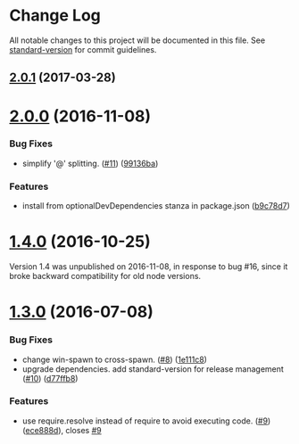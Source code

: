# Change Log

All notable changes to this project will be documented in this file. See [standard-version](https://github.com/conventional-changelog/standard-version) for commit guidelines.

<a name="2.0.1"></a>
## [2.0.1](https://github.com/bcoe/optional-dev-dependency/compare/v2.0.0...v2.0.1) (2017-03-28)



<a name="2.0.0"></a>
# [2.0.0](https://github.com/bcoe/optional-dev-dependency/compare/v1.3.0...v2.0.0) (2016-11-08)


### Bug Fixes

* simplify '@' splitting. ([#11](https://github.com/bcoe/optional-dev-dependency/issues/11)) ([99136ba](https://github.com/bcoe/optional-dev-dependency/commit/99136ba))


### Features

* install from optionalDevDependencies stanza in package.json ([b9c78d7](https://github.com/bcoe/optional-dev-dependency/commit/b9c78d7))

<a name="1.4.0"></a>
# [1.4.0](https://github.com/bcoe/optional-dev-dependency/compare/v1.3.0...v1.4.0) (2016-10-25)

Version 1.4 was unpublished on 2016-11-08, in response to bug #16, since it
broke backward compatibility for old node versions.

<a name="1.3.0"></a>
# [1.3.0](https://github.com/bcoe/optional-dev-dependency/compare/v1.1.0...v1.3.0) (2016-07-08)


### Bug Fixes

* change win-spawn to cross-spawn. ([#8](https://github.com/bcoe/optional-dev-dependency/issues/8)) ([1e111c8](https://github.com/bcoe/optional-dev-dependency/commit/1e111c8))
* upgrade dependencies. add standard-version for release management ([#10](https://github.com/bcoe/optional-dev-dependency/issues/10)) ([d77ffb8](https://github.com/bcoe/optional-dev-dependency/commit/d77ffb8))


### Features

* use require.resolve instead of require to avoid executing code. ([#9](https://github.com/bcoe/optional-dev-dependency/issues/9)) ([ece888d](https://github.com/bcoe/optional-dev-dependency/commit/ece888d)), closes [#9](https://github.com/bcoe/optional-dev-dependency/issues/9)
